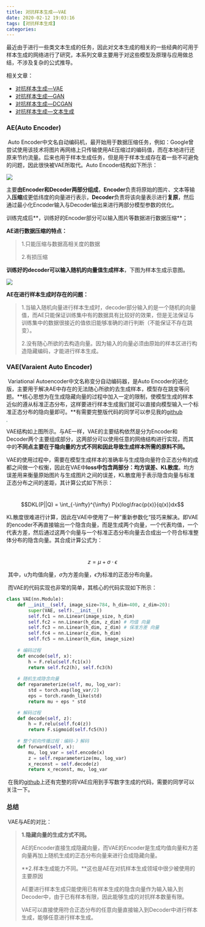 ```yaml
---
title: 对抗样本生成——VAE
date: 2020-02-12 19:03:16
tags: [对抗样本生成]
categories: 
---
```


​	最近由于进行一些类文本生成的任务，因此对文本生成的相关的一些经典的可用于样本生成的网络进行了研究，本系列文章主要用于对这些模型及原理与应用做总结，不涉及复杂的公式推导。

<!--more-->

相关文章：

- [对抗样本生成—VAE](https://anchorety.github.io/2020/02/12/%E5%AF%B9%E6%8A%97%E6%A0%B7%E6%9C%AC%E7%94%9F%E6%88%90%E2%80%94%E2%80%94VAE/)
- [对抗样本生成—GAN]([https://anchorety.github.io/2020/02/13/%E5%AF%B9%E6%8A%97%E6%A0%B7%E6%9C%AC%E7%94%9F%E6%88%90%E2%80%94%E2%80%94GAN/](https://anchorety.github.io/2020/02/13/对抗样本生成——GAN/))
- [对抗样本生成—DCGAN]([https://anchorety.github.io/2020/02/13/%E5%AF%B9%E6%8A%97%E6%A0%B7%E6%9C%AC%E7%94%9F%E6%88%90%E2%80%94%E2%80%94DCGAN/](https://anchorety.github.io/2020/02/13/对抗样本生成——DCGAN/))
- [对抗样本生成—文本生成]()

### AE(Auto Encoder)

​	Auto Encoder中文名自动编码机，最开始用于数据压缩任务，例如：Google曾尝试使用该技术将图片再网络上只传输使用AE压缩过的编码值，而在本地进行还原来节约流量。后来也用于样本生成任务，但是用于样本生成存在着一些不可避免的问题，因此很快被VAE所取代。Auto Encoder结构如下所示：

![](https://github.com/AnchoretY/images/blob/master/blog/AE结构图.png?raw=true)

​	主要**由Encoder和Decoder两部分组成**，**Encoder**负责将原始的图片、文本等输入**压缩**成更低纬度的向量进行表示，**Decoder**负责将该向量表示进行**复原**，然后通过最小化Encoder输入与Decoder输出来进行两部分模型参数的优化。

​	训练完成后**，训练好的Encoder部分可以输入图片等数据进行数据压缩**；

**AE进行数据压缩的特点：**

>1.只能压缩与数据高相关度的数据
>
>2.有损压缩

​	**训练好的decoder可以输入随机的向量值生成样本**，下图为样本生成示意图。

![](https://github.com/AnchoretY/images/blob/master/blog/AE生成样本.png?raw=true)

**AE在进行样本生成时存在的问题：**

> 1.当输入随机向量进行样本生成时，decoder部分输入的是一个随机的向量值，而AE只能保证训练集中有的数据具有比较好的效果，但是无法保证与训练集中的数据很接近的值依旧能够准确的进行判断（不能保证不存在跳变）。
>
> 2.没有随心所欲的去构造向量。因为输入的向量必须由原始的样本区进行构造隐藏编码，才能进行样本生成。



### VAE(Varaient Auto Encoder)

​	Variational Autoencoder中文名称变分自动编码器，是Auto Encoder的进化版，主要用于解决AE中存在的无法随心所欲的去生成样本，模型存在跳变等问题。**核心思想为在生成隐藏向量的过程中加入一定的限制，使模型生成的样本近似的遵从标准正态分布，这样要进行样本生成我们就可以直接向模型输入一个标准正态分布的隐向量即可。**有需要完整版代码的同学可以参见我的[github](https://github.com/AnchoretY/Webshell_Sample_Generate/blob/master/VAE%20image%20generate.ipynb)

<img src="https://github.com/AnchoretY/images/blob/master/blog/VAE结构图.png?raw=true =100*100" style="zoom:20%;" />

​		VAE结构如上图所示。与AE一样，VAE的主要结构依然是分为Encoder和Decoder两个主要组成部分，这两部分可以使用任意的网络结构进行实现，而其中的**不同点主要在于隐向量的方式不同和因此导致生成样本所需的原料不同。**

​	VAE的使用过程中，需要在模型生成样本的准确率与生成隐向量符合正态分布的成都之间做一个权衡，因此在VAE中**loss中包含两部分：均方误差、KL散度**。均方误差用来衡量原始图片与生成图片之间的误差，KL散度用于表示隐含向量与标准正态分布之间的差距，其计算公式如下所示：

​																	$$DKL(P||Q) = \int_{-\infty}^{\infty} P(x)log\frac{p(x)}{q(x)}dx$$

​	KL散度很难进行计算，因此在VAE中使用了一种”重新参数化“技巧来解决。即VAE的encoder不再直接输出一个隐含向量，而是生成两个向量，一个代表均值，一个代表方差，然后通过这两个向量与一个标准正态分布向量去合成出一个符合标准整体分布的隐含向量。其合成计算公式为：

​																	$$z = \mu+\sigma \cdot \epsilon$$

​	其中，u为均值向量，$\sigma$为方差向量，$\epsilon$为标准的正态分布向量。

​	而VAE的代码实现也非常的简单，其核心的代码实现如下所示：

~~~python
class VAE(nn.Module):
    def __init__(self, image_size=784, h_dim=400, z_dim=20):
        super(VAE, self).__init__()
        self.fc1 = nn.Linear(image_size, h_dim)
        self.fc2 = nn.Linear(h_dim, z_dim) # 均值 向量
        self.fc3 = nn.Linear(h_dim, z_dim) # 保准方差 向量
        self.fc4 = nn.Linear(z_dim, h_dim)
        self.fc5 = nn.Linear(h_dim, image_size)
        
    # 编码过程
    def encode(self, x):
        h = F.relu(self.fc1(x))
        return self.fc2(h), self.fc3(h)
    
    # 随机生成隐含向量
    def reparameterize(self, mu, log_var):
        std = torch.exp(log_var/2)
        eps = torch.randn_like(std)
        return mu + eps * std

    # 解码过程
    def decode(self, z):
        h = F.relu(self.fc4(z))
        return F.sigmoid(self.fc5(h))
    
    # 整个前向传播过程：编码-》解码
    def forward(self, x):
        mu, log_var = self.encode(x)
        z = self.reparameterize(mu, log_var)
        x_reconst = self.decode(z)
        return x_reconst, mu, log_var
~~~

​	在我的[github](https://github.com/AnchoretY/Webshell_Sample_Generate/blob/master/VAE%20image%20generate.ipynb)上还有完整的将VAE应用到手写数字生成的代码，需要的同学可以关注一下。

### 总结

​	VAE与AE的对比：

> **1.隐藏向量的生成方式不同。**
>
> ​	AE的Encoder直接生成隐藏向量，而VAE的Encoder是生成均值向量和方差向量再加上随机生成的正态分布向量来进行合成隐藏向量。
>
> **2.样本生成能力不同。**这也是AE在对抗样本生成领域中很少被使用的主要原因
>
> ​	AE要进行样本生成只能使用已有样本生成的隐含向量作为输入输入到Decoder中，由于已有样本有限，因此能够生成的对抗样本数量有限。
>
> ​	VAE可以直接使用符合正态分布的任意向量直接输入到Decoder中进行样本生成，能够任意进行样本生成。



